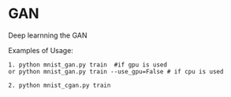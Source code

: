 # GAN
Deep learnning the GAN

Examples of Usage:

    1. python mnist_gan.py train  #if gpu is used
    or python mnist_gan.py train --use_gpu=False # if cpu is used

    2. python mnist_cgan.py train
